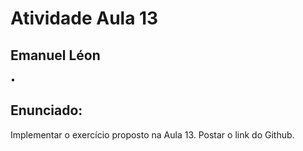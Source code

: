 # Atividade Aula 13
## Emanuel Léon
•
## Enunciado:
Implementar o exercício proposto na Aula 13. Postar o link do Github.

